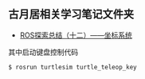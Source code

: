 ## 古月居相关学习笔记文件夹

- [ROS探索总结（十二）——坐标系统](https://blog.csdn.net/hcx25909/article/details/9255001)

其中启动键盘控制代码

`$ rosrun turtlesim turtle_teleop_key`